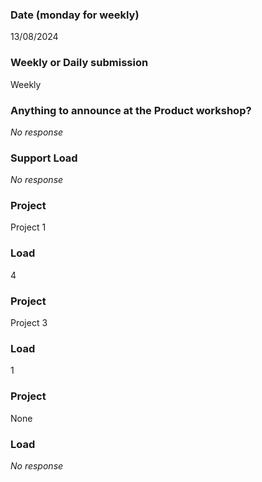 ### Date (monday for weekly)

13/08/2024

### Weekly or Daily submission

Weekly

### Anything to announce at the Product workshop?

_No response_

### Support Load

_No response_

### Project

Project 1

### Load

4

### Project

Project 3

### Load

1

### Project

None

### Load

_No response_
